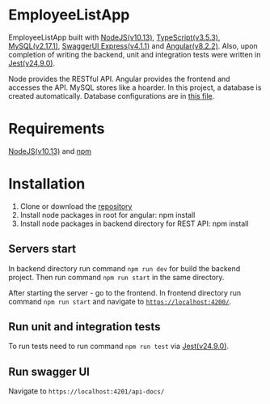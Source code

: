 # EmployeeListApp
 
EmployeeListApp built with [NodeJS(v10.13)](https://nodejs.org/uk/), [TypeScript(v3.5.3)](https://www.typescriptlang.org/), [MySQL(v2.17.1)](https://www.mysql.com/), [SwaggerUI Express(v4.1.1)](https://swagger.io/tools/swagger-ui/) and [Angular(v8.2.2)](https://angular.io/). Also, upon completion of writing the backend, unit and integration tests were written in [Jest(v24.9.0)](https://jestjs.io/en/).

Node provides the RESTful API. Angular provides the frontend and accesses the API. MySQL stores like a hoarder. In this project, a database is created automatically. Database configurations are in [this file](https://github.com/Ihnatiev/EmployeeListApp/blob/master/backend/api/config/DBkeys.ts).

# Requirements
 [NodeJS(v10.13)](https://nodejs.org/uk/) and [npm](https://docs.npmjs.com/)

# Installation
1. Clone or download the [repository](https://github.com/Ihnatiev/EmployeeListApp.git)
2. Install node packages in root for angular: npm install
3. Install node packages in backend directory for REST API: npm install

## Servers start
In backend directory run command `npm run dev` for build the backend project.
Then run command `npm run start` in the same directory.

After starting the server - go to the frontend.
In frontend directory run command `npm run start` and navigate to [`https://localhost:4200/`](https://localhost:4200/). 

## Run unit and integration tests

To run tests need to run command `npm run test` via [Jest(v24.9.0)](https://jestjs.io/en/).

## Run swagger UI

Navigate to `https://localhost:4201/api-docs/`

